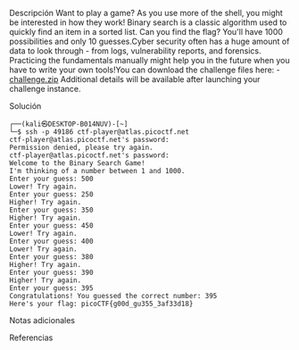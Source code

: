 Descripción
	Want to play a game? As you use more of the shell, you might be interested in how they work! Binary search is a classic algorithm used to quickly find an item in a sorted list. Can you find the flag? You'll have 1000 possibilities and only 10 guesses.Cyber security often has a huge amount of data to look through - from logs, vulnerability reports, and forensics. Practicing the fundamentals manually might help you in the future when you have to write your own tools!You can download the challenge files here:
	- [challenge.zip](https://artifacts.picoctf.net/c_atlas/5/challenge.zip)
	Additional details will be available after launching your challenge instance.
	
Solución
	
	┌──(kali㉿DESKTOP-B014NUV)-[~]
	└─$ ssh -p 49186 ctf-player@atlas.picoctf.net
	ctf-player@atlas.picoctf.net's password:
	Permission denied, please try again.
	ctf-player@atlas.picoctf.net's password:
	Welcome to the Binary Search Game!
	I'm thinking of a number between 1 and 1000.
	Enter your guess: 500
	Lower! Try again.
	Enter your guess: 250
	Higher! Try again.
	Enter your guess: 350
	Higher! Try again.
	Enter your guess: 450
	Lower! Try again.
	Enter your guess: 400
	Lower! Try again.
	Enter your guess: 380
	Higher! Try again.
	Enter your guess: 390
	Higher! Try again.
	Enter your guess: 395
	Congratulations! You guessed the correct number: 395
	Here's your flag: picoCTF{g00d_gu355_3af33d18}
	
Notas adicionales
	
	
Referencias
	
	